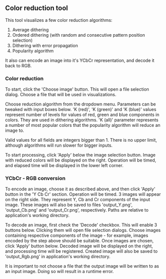 ## Color reduction tool

This tool visualizes a few color reduction algorithms:
1. Average dithering
2. Ordered dithering (with random and consecutive pattern position selection)
3. Dithering with error propagation
4. Popularity algorithm

It also can encode an image into it's YCbCr representation, and decode it back to RGB.

### Color reduction

To start, click the 'Choose image' button. This will open a file selection dialog. Choose a file that will be used in visualizations.

Choose reduction algorithm from the dropdown menu. Parameters can be tweaked with input boxes below. 'K (red)', 'K (green)' and 'K (blue)' values represent number of levels for values of red, green and blue components in colors. They are used in dithering algorithms. 'K (all)' parameter represents a number of most popular colors that the popularity algorithm will reduce an image to. 

Valid values for all fields are integers bigger than 1. There is no upper limit, although algorithms will run slower for bigger inputs.

To start processing, click 'Apply' below the image selection button. Image with reduced colors will be displayed on the right. Operation will be timed, and elapsed time will be displayed in the lower left corner.

### YCbCr - RGB conversion

To encode an image, choose it as described above, and then click 'Apply' button in the 'Y Cb Cr' section. Operation will be timed. 3 images will appear on the right side. They represent Y, Cb and Cr components of the input image. These images will also be saved to files 'output_Y.png', 'output_Cb.png' and 'output_Cr.png', respectively. Paths are relative to application's working directory.

To decode an image, first check the 'Decode' checkbox. This will enable 3 buttons below. Clicking them will open file selection dialogs. Choose images containing respective components of the image - for example, images encoded by the step above should be suitable. Once images are chosen, click 'Apply' button below. Decoded image will be displayed on the right, and processing time will be registered. Created image will also be saved to 'output_Rgb.png' in application's working directory.

It is important to not choose a file that the output image will be written to as an input image. Doing so will result in a runtime error.
